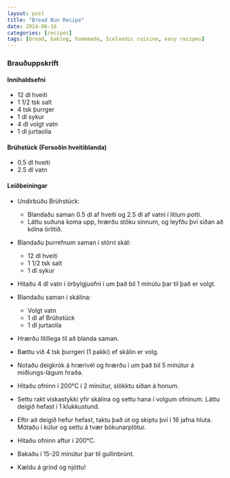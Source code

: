 ```yaml
---
layout: post
title: "Bread Bun Recipe"
date: 2024-06-16
categories: [recipes]
tags: [bread, baking, homemade, Icelandic cuisine, easy recipes]
---
```


### Brauðuppskrift

#### Innihaldsefni
- 12 dl hveiti
- 1 1/2 tsk salt
- 4 tsk þurrger
- 1 dl sykur
- 4 dl volgt vatn
- 1 dl jurtaolía

#### Brühstück (Forsoðin hveitiblanda)
- 0.5 dl hveiti
- 2.5 dl vatn

#### Leiðbeiningar

- Undirbúðu Brühstück:
  - Blandaðu saman 0.5 dl af hveiti og 2.5 dl af vatni í litlum potti.
  - Láttu suðuna koma upp, hrærðu stöku sinnum, og leyfðu því síðan að kólna örlítið.

- Blandaðu þurrefnum saman í stórri skál:
  - 12 dl hveiti
  - 1 1/2 tsk salt
  - 1 dl sykur

- Hitaðu 4 dl vatn í örbylgjuofni í um það bil 1 mínútu þar til það er volgt.

- Blandaðu saman í skálina:
  - Volgt vatn
  - 1 dl af Brühstück
  - 1 dl jurtaolía

- Hrærðu lítillega til að blanda saman.

- Bættu við 4 tsk þurrgeri (1 pakki) ef skálin er volg.

- Notaðu deigkrók á hrærivél og hrærðu í um það bil 5 mínútur á miðlungs-lágum hraða.

- Hitaðu ofninn í 200°C í 2 mínútur, slökktu síðan á honum.

- Settu rakt viskastykki yfir skálina og settu hana í volgum ofninum. Láttu deigið hefast í 1 klukkustund.

- Eftir að deigið hefur hefast, taktu það út og skiptu því í 16 jafna hluta. Mótaðu í kúlur og settu á tvær bökunarplötur.

- Hitaðu ofninn aftur í 200°C.

- Bakaðu í 15-20 mínútur þar til gullinbrúnt.

- Kældu á grind og njóttu!
